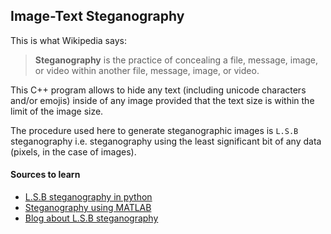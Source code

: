 ## Image-Text Steganography

This is what Wikipedia says:

>**Steganography** is the practice of concealing a file, message, image, or video within another file, message, image, or video.

This C++ program allows to hide any text (including unicode characters and/or emojis) inside of any image provided that the text size is within the limit of the image size.

The procedure used here to generate steganographic images is `L.S.B` steganography i.e. steganography using the least significant bit of any data (pixels, in the case of images).

#### Sources to learn

- [L.S.B steganography in python](https://www.boiteaklou.fr/Steganography-Least-Significant-Bit.html)
- [Steganography using MATLAB](https://www.geeksforgeeks.org/lsb-based-image-steganography-using-matlab/)
- [Blog about L.S.B steganography](https://towardsdatascience.com/hiding-data-in-an-image-image-steganography-using-python-e491b68b1372)